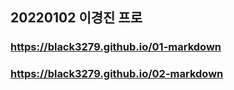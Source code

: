 ## 20220102 이경진 프로
### https://black3279.github.io/01-markdown
### https://black3279.github.io/02-markdown
